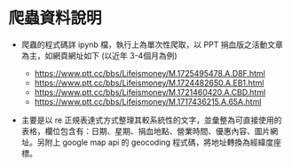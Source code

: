 # 爬蟲資料說明
- 爬蟲的程式碼詳 ipynb 檔，執行上為單次性爬取，以 PPT 捐血版之活動文章為主，如網頁網址如下 (以近年 3-4個月為例)
    - https://www.ptt.cc/bbs/Lifeismoney/M.1725495478.A.D8F.html
    - https://www.ptt.cc/bbs/Lifeismoney/M.1724482650.A.EB1.html
    - https://www.ptt.cc/bbs/Lifeismoney/M.1721460420.A.CBD.html
    - https://www.ptt.cc/bbs/Lifeismoney/M.1717436215.A.65A.html

- 主要是以 re 正規表達式方式整理其較系統性的文字，並彙整為可直接使用的表格，欄位包含有：日期、星期、捐血地點、營業時間、優惠內容、圖片網址。另附上 google map api 的 geocoding 程式碼，將地址轉換為經緯度座標。
